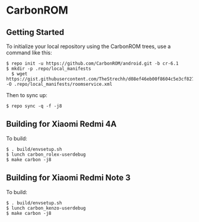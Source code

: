 CarbonROM
===========

Getting Started
---------------

To initialize your local repository using the CarbonROM trees, use a command like this:

    $ repo init -u https://github.com/CarbonROM/android.git -b cr-6.1
    $ mkdir -p .repo/local_manifests
	  $ wget https://gist.githubusercontent.com/TheStrechh/d08ef46eb00f8604c5e3cf82726b6e0a/raw/acf4428daa8f96ed8d27992b31802f743d5578ad/roomservice.xml -O .repo/local_manifests/roomservice.xml

Then to sync up:

    $ repo sync -q -f -j8


Building for Xiaomi Redmi 4A
---------------

To build:

    $ . build/envsetup.sh
    $ lunch carbon_rolex-userdebug
    $ make carbon -j8

Building for Xiaomi Redmi Note 3
---------------

To build:

    $ . build/envsetup.sh
    $ lunch carbon_kenzo-userdebug
    $ make carbon -j8
